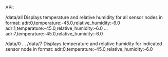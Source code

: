 API:

/data/all
  Displays temperature and relative humidity for all sensor nodes in format: 
    adr:0,temperature:-45.0,relative_humidity:-6.0
    adr:1,temperature:-45.0,relative_humidity:-6.0
    ...
    adr:7,temperature:-45.0,relative_humidity:-6.0

/data/0 ... /data/7
  Displays temperature and relative humidity for indicated sensor node in format:
    adr:0,temperature:-45.0,relative_humidity:-6.0
